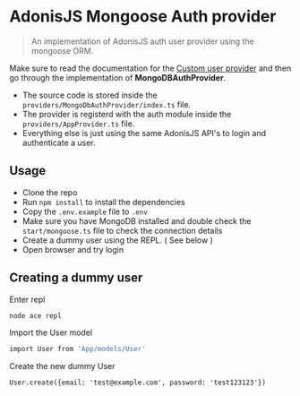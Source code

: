 # AdonisJS Mongoose Auth provider
> An implementation of AdonisJS auth user provider using the mongoose ORM.

Make sure to read the documentation for the [Custom user provider](https://docs.adonisjs.com/guides/auth/custom-user-provider) and then go through the implementation of **MongoDBAuthProvider**.

- The source code is stored inside the `providers/MongoDbAuthProvider/index.ts` file.
- The provider is registerd with the auth module inside the `providers/AppProvider.ts` file.
- Everything else is just using the same AdonisJS API's to login and authenticate a user.


## Usage

- Clone the repo
- Run `npm install` to install the dependencies
- Copy the `.env.example` file to `.env`
- Make sure you have MongoDB installed and double check the `start/mongoose.ts` file to check the connection details
- Create a dummy user using the REPL. ( See below )
- Open browser and try login

## Creating a dummy user

Enter repl
```bash
node ace repl
```

Import the User model
```bash
import User from 'App/models/User'
```

Create the new dummy User
```
User.create({email: 'test@example.com', password: 'test123123'})
```
